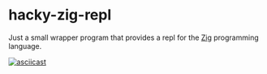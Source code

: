 # hacky-zig-repl

Just a small wrapper program that provides a repl for the [Zig](https://ziglang.org/) programming language.

[![asciicast](https://asciinema.org/a/2C8eMmsMR4cVNOhQPy0zTAZse.svg)](https://asciinema.org/a/2C8eMmsMR4cVNOhQPy0zTAZse)
